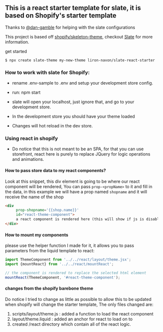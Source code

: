 ## This is a react starter template for slate, it is based on Shopify's starter template

Thanks to [@dan-gamble](https://github.com/dan-gamble) for helping with the slate configurations

This project is based off [shopify/skeleton-theme](https://github.com/shopify/skeleton-theme), checkout [Slate](https://github.com/Shopify/slate) for more information.

get started
```
$ npx create slate-theme my-new-theme liron-navon/slate-react-starter
```


### How to work with slate for Shopify:

- rename .env-sample to .env and setup your development store config.

- run: npm start 
- slate will open your localhost, just ignore that, and go to your development store. 
- In the development store you should have your theme loaded
- Changes will hot reload in the dev store.

### Using react in shopify

- Do notice that this is not meant to be an SPA, for that you can use storefront, react here is purely to replace JQuery for logic operations and animations. 

#### How to pass store data to my react components?

Look at this snippet, this div element is going to be where our react component will be rendered,
You can pass `prop-<propName>` to it and fill in the data, in this example we will have a prop named `shopname` and it will receive the name of the shop

```html
<div 
     prop-shopname='{{shop.name}}' 
     id="react-theme-component"> 
     a react component is rendered here (this will show if js is disabled)
</div>
```

#### How to mount my components

please use the helper function I made for it, it allows you to pass parameters from the liquid template to react:

```js
import ThemeComponent from '../../react/layout/theme.jsx';
import {mountReact} from '../../react/mountReact';

// the component is rendered to replace the selected html element
mountReact(ThemeComponent, '#react-theme-component');
```

#### changes from the shopify barebone theme

Do notice I tried to change as little as possible to allow this to be updated when shopify will change the starter template,
The only files changed are:
1. scripts/layout/theme.js : added a function to load the react component
2. layout/theme.liquid : added an anchor for react to load on to
4. created /react directory which contain all of the react logic.
